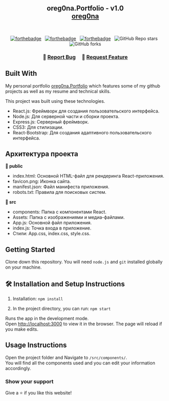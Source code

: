 <h2 align="center">
  oreg0na.Portfolio - v1.0<br/>
  <a href="https://oregona.8xbyte.dev/" target="_blank">oreg0na</a>
</h2>
<br/>

<center>

[![forthebadge](https://forthebadge.com/images/badges/made-with-javascript.svg)](https://forthebadge.com) &nbsp;
[![forthebadge](https://forthebadge.com/images/badges/made-with-react.svg)](https://forthebadge.com) &nbsp;
[![forthebadge](https://forthebadge.com/images/badges/open-source.svg)](https://forthebadge.com) &nbsp;
![GitHub Repo stars](https://img.shields.io/github/stars/oreg0na/oreg0na.Portfolio?color=red&logo=github&style=for-the-badge) &nbsp;
![GitHub forks](https://img.shields.io/github/forks/oreg0na/oreg0na.Portfolio?color=red&logo=github&style=for-the-badge)

</center>

<h3 align="center">
    🔹
    <a href="https://github.com/oreg0na/oreg0na.Portfolio/issues">Report Bug</a> &nbsp; &nbsp;
    🔹
    <a href="https://github.com/oreg0na/oreg0na.Portfolio/issues">Request Feature</a>
</h3>

## Built With

My personal portfolio <a href="https://oregona.8xbyte.dev/" target="_blank">oreg0na.Portfolio</a> which features some of my github projects as well as my resume and technical skills.<br/>

This project was built using these technologies.

- React.js: Фреймворк для создания пользовательского интерфейса.
- Node.js: Для серверной части и сборки проекта.
- Express.js: Серверный фреймворк.
- CSS3: Для стилизации.
- React-Bootstrap: Для создания адаптивного пользовательского интерфейса.

## Архитектура проекта

**📖 public**
- index.html: Основной HTML-файл для рендеринга React-приложения.
- favicon.png: Иконка сайта.
- manifest.json: Файл манифеста приложения.
- robots.txt: Правила для поисковых систем.

**🎨 src**
- components: Папка с компонентами React.
- Assets: Папка с изображениями и медиа-файлами.
- App.js: Основной файл приложения.
- index.js: Точка входа в приложение.
- Стили: App.css, index.css, style.css.

## Getting Started

Clone down this repository. You will need `node.js` and `git` installed globally on your machine.

## 🛠 Installation and Setup Instructions

1. Installation: `npm install`

2. In the project directory, you can run: `npm start`

Runs the app in the development mode.\
Open [http://localhost:3000](http://localhost:3000) to view it in the browser.
The page will reload if you make edits.

## Usage Instructions

Open the project folder and Navigate to `/src/components/`. <br/>
You will find all the components used and you can edit your information accordingly.

### Show your support
Give a ⭐ if you like this website!
